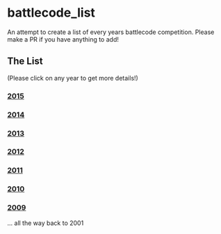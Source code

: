 # battlecode_list
An attempt to create a list of every years battlecode competition. Please make a PR if you have anything to add!

## The List
(Please click on any year to get more details!)

### [2015](docs/2015.md)


### [2014](docs/2014.md)


### [2013](docs/2013.md)


### [2012](docs/2012.md)


### [2011](docs/2011.md)


### [2010](docs/2010.md)


### [2009](docs/2009.md)


... all the way back to 2001
